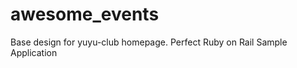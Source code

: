 awesome_events
==============

Base design for yuyu-club homepage.
Perfect Ruby on Rail Sample Application
